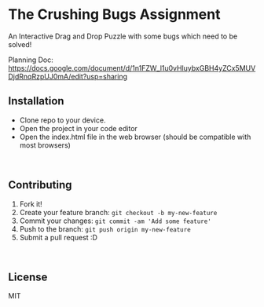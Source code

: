 # The Crushing Bugs Assignment

An Interactive Drag and Drop Puzzle with some bugs which need to be solved! 

Planning Doc:
https://docs.google.com/document/d/1n1FZW_l1u0vHluybxGBH4yZCx5MUVDjdRnqRzpUJ0mA/edit?usp=sharing


## Installation

* Clone repo to your device.
* Open the project in your code editor
* Open the index.html file in the web browser (should be compatible with most browsers)

<br>

## Contributing

1. Fork it!
2. Create your feature branch: `git checkout -b my-new-feature`
3. Commit your changes: `git commit -am 'Add some feature'`
4. Push to the branch: `git push origin my-new-feature`
5. Submit a pull request :D

<br>


## License

MIT
